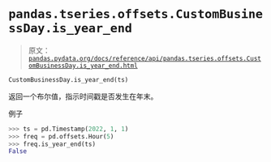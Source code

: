# `pandas.tseries.offsets.CustomBusinessDay.is_year_end`

> 原文：[`pandas.pydata.org/docs/reference/api/pandas.tseries.offsets.CustomBusinessDay.is_year_end.html`](https://pandas.pydata.org/docs/reference/api/pandas.tseries.offsets.CustomBusinessDay.is_year_end.html)

```py
CustomBusinessDay.is_year_end(ts)
```

返回一个布尔值，指示时间戳是否发生在年末。

例子

```py
>>> ts = pd.Timestamp(2022, 1, 1)
>>> freq = pd.offsets.Hour(5)
>>> freq.is_year_end(ts)
False 
```
